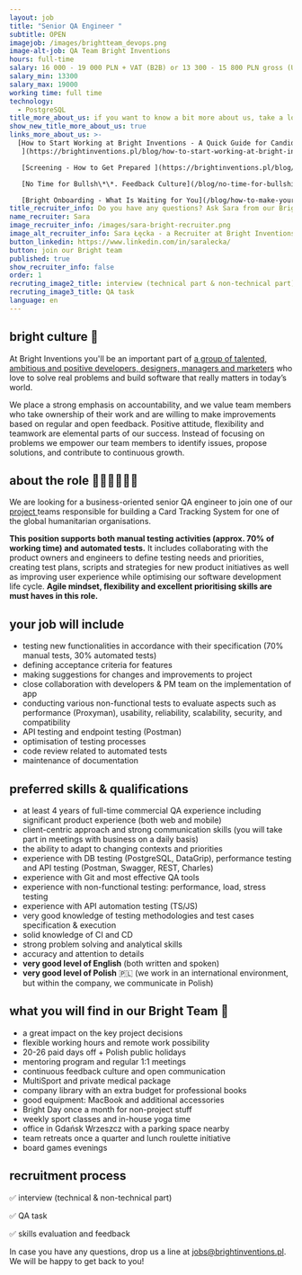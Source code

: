 ```yaml
---
layout: job
title: "Senior QA Engineer "
subtitle: OPEN
imagejob: /images/brightteam_devops.png
image-alt-job: QA Team Bright Inventions
hours: full-time
salary: 16 000 - 19 000 PLN + VAT (B2B) or 13 300 - 15 800 PLN gross (UoP)
salary_min: 13300
salary_max: 19000
working time: full time
technology:
  - PostgreSQL
title_more_about_us: if you want to know a bit more about us, take a look below 🙋🏻‍♀️🙋🏻‍♂️
show_new_title_more_about_us: true
links_more_about_us: >-
  [How to Start Working at Bright Inventions - A Quick Guide for Candidates
   ](https://brightinventions.pl/blog/how-to-start-working-at-bright-inventions-a-quick-guide-for-candidates/)

   [Screening - How to Get Prepared ](https://brightinventions.pl/blog/recruitment-screening-what-is-it-for/)

   [No Time for Bullsh\*\*. Feedback Culture](/blog/no-time-for-bullshit-feedback-culture/)

   [Bright Onboarding - What Is Waiting for You](/blog/how-to-make-your-onboarding-bright)
title_recruiter_info: Do you have any questions? Ask Sara from our Bright team!
name_recruiter: Sara
image_recruiter_info: /images/sara-bright-recruiter.png
image_alt_recruiter_info: Sara Łęcka - a Recruiter at Bright Inventions
button_linkedin: https://www.linkedin.com/in/saralecka/
button: join our Bright team
published: true
show_recruiter_info: false
order: 1
recruting_image2_title: interview (technical part & non-technical part)
recruting_image3_title: QA task
language: en
---
```

## bright culture 🧡

At Bright Inventions you'll be an important part of [a group of talented, ambitious and positive developers, designers, managers and marketers](https://brightinventions.pl/about-us/team/) who love to solve real problems and build software that really matters in today’s world.

We place a strong emphasis on accountability, and we value team members who take ownership of their work and are willing to make improvements based on regular and open feedback. Positive attitude, flexibility and teamwork are elemental parts of our success. Instead of focusing on problems we empower our team members to identify issues, propose solutions, and contribute to continuous growth.

## about the role 🧑🏻‍💻🧑🏻‍💻

We are looking for a business-oriented senior QA engineer to join one of our [project ](https://brightinventions.pl/projects/card-tracking-system/)teams responsible for building a Card Tracking System for one of the global humanitarian organisations.

**This position supports both manual testing activities (approx. 70% of working time) and automated tests.** It includes collaborating with the product owners and engineers to define testing needs and priorities, creating test plans, scripts and strategies for new product initiatives as well as improving user experience while optimising our software development life cycle. **Agile mindset, flexibility and excellent prioritising skills are must haves in this role.**

## your job will include

* testing new functionalities in accordance with their specification (70% manual tests, 30% automated tests)
* defining acceptance criteria for features
* making suggestions for changes and improvements to project
* close collaboration with developers & PM team on the implementation of app
* conducting various non-functional tests to evaluate aspects such as performance (Proxyman), usability, reliability, scalability, security, and compatibility
* API testing and endpoint testing (Postman)
* optimisation of testing processes
* code review related to automated tests
* maintenance of documentation

## preferred skills & qualifications

* at least 4 years of full-time commercial QA experience including significant product experience (both web and mobile)
* client-centric approach and strong communication skills (you will take part in meetings with business on a daily basis)
* the ability to adapt to changing contexts and priorities
* experience with DB testing (PostgreSQL, DataGrip), performance testing and API testing (Postman, Swagger, REST, Charles) 
* experience with Git and most effective QA tools
* experience with non-functional testing: performance, load, stress testing
* experience with API automation testing (TS/JS) 
* very good knowledge of testing methodologies and test cases specification & execution
* solid knowledge of CI and CD 
* strong problem solving and analytical skills
* accuracy and attention to details
* **very good level of English** (both written and spoken)
* **very good level of Polish** 🇵🇱 (we work in an international environment, but within the company, we communicate in Polish)

## what you will find in our Bright Team 🧡

* a great impact on the key project decisions
* flexible working hours and remote work possibility
* 20-26 paid days off + Polish public holidays
* mentoring program and regular 1:1 meetings
* continuous feedback culture and open communication
* MultiSport and private medical package
* company library with an extra budget for professional books
* good equipment: MacBook and additional accessories
* Bright Day once a month for non-project stuff
* weekly sport classes and in-house yoga time
* office in Gdańsk Wrzeszcz with a parking space nearby
* team retreats once a quarter and lunch roulette initiative
* board games evenings

## recruitment process

✅ interview (technical & non-technical part) 

✅ QA task

✅ skills evaluation and feedback 

In case you have any questions, drop us a line at jobs@brightinventions.pl. We will be happy to get back to you!